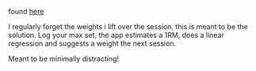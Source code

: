 found [here](https://github.com/Acetylsalicylsaeure/Platten/)

I regularly forget the weights i lift over the session, this is meant to be the solution. Log your max set, the app estimates a 1RM, does a linear regression and suggests a weight the next session.

Meant to be minimally distracting!
